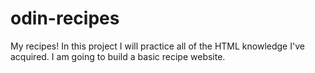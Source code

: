 # odin-recipes
My recipes! 
In this project I will practice all of the HTML knowledge I've acquired. I am going to build a basic recipe website.
